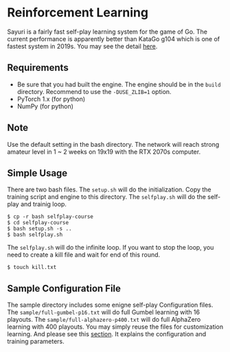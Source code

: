 # Reinforcement Learning

Sayuri is a fairly fast self-play learning system for the game of Go. The current performance is apparently better than KataGo g104 which is one of fastest system in 2019s. You may see the detail [here](https://hackmd.io/@yrHb-fKBRoyrKDEKdPSDWg/HJew5OFci).

## Requirements

* Be sure that you had built the engine. The engine should be in the ```build``` directory. Recommend to use the ```-DUSE_ZLIB=1``` option.
* PyTorch 1.x (for python)
* NumPy (for python)

## Note

Use the default setting in the bash directory. The network will reach strong amateur level in 1 ~ 2 weeks on 19x19 with the RTX 2070s computer.

## Simple Usage

There are two bash files. The ```setup.sh``` will do the initialization. Copy the training script and engine to this directory. The ```selfplay.sh``` will do the self-play and trainig loop.

    $ cp -r bash selfplay-course
    $ cd selfplay-course
    $ bash setup.sh -s ..
    $ bash selfplay.sh

The ```selfplay.sh``` will do the infinite loop. If you want to stop the loop, you need to create a kill file and wait for end of this round.

    $ touch kill.txt

## Sample Configuration File

The sample directory includes some enigne self-play Configuration files. The ```sample/full-gumbel-p16.txt``` will do full Gumbel learning with 16 playouts. The ```sample/full-alphazero-p400.txt``` will do full AlphaZero learning with 400 playouts. You may simply reuse the files for customization learning. And please see this [section](./CONFIG.md). It explains the configuration and training parameters.
